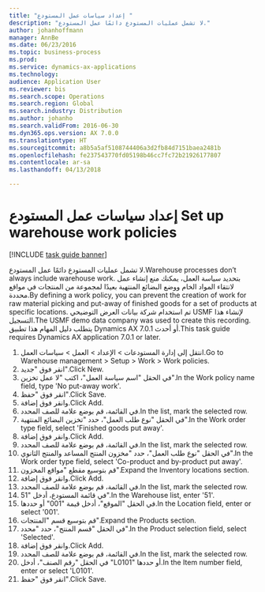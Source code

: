 ```yaml
--- 
title: "إعداد سياسات عمل المستودع "
description: "لا تشمل عمليات المستودع دائمًا عمل المستودع."
author: johanhoffmann
manager: AnnBe
ms.date: 06/23/2016
ms.topic: business-process
ms.prod: 
ms.service: dynamics-ax-applications
ms.technology: 
audience: Application User
ms.reviewer: bis
ms.search.scope: Operations
ms.search.region: Global
ms.search.industry: Distribution
ms.author: johanho
ms.search.validFrom: 2016-06-30
ms.dyn365.ops.version: AX 7.0.0
ms.translationtype: HT
ms.sourcegitcommit: a8b5a5af5108744406a3d2fb84d7151baea2481b
ms.openlocfilehash: fe237543770fd05198b46cc7fc72b21926177807
ms.contentlocale: ar-sa
ms.lasthandoff: 04/13/2018

---
```

# <a name="set-up-warehouse-work-policies"></a><span data-ttu-id="59486-103">إعداد سياسات عمل المستودع </span><span class="sxs-lookup"><span data-stu-id="59486-103">Set up warehouse work policies</span></span> 

[!INCLUDE [task guide banner](../../includes/task-guide-banner.md)]

<span data-ttu-id="59486-104">لا تشمل عمليات المستودع دائمًا عمل المستودع.</span><span class="sxs-lookup"><span data-stu-id="59486-104">Warehouse processes don’t always include warehouse work.</span></span> <span data-ttu-id="59486-105">بتحديد سياسة العمل، يمكنك منع إنشاء عمل لانتقاء المواد الخام ووضع البضائع المنتهية بعيدًا لمجموعة من المنتجات في مواقع محددة.</span><span class="sxs-lookup"><span data-stu-id="59486-105">By defining a work policy, you can prevent the creation of work for raw material picking and put-away of finished goods for a set of products at specific locations.</span></span> <span data-ttu-id="59486-106">تم استخدام شركة بيانات العرض التوضيحي USMF لإنشاء هذا التسجيل.</span><span class="sxs-lookup"><span data-stu-id="59486-106">The USMF demo data company was used to create this recording.</span></span> <span data-ttu-id="59486-107">يتطلب دليل المهام هذا تطبيق Dynamics AX 7.0.1 أو أحدث.</span><span class="sxs-lookup"><span data-stu-id="59486-107">This task guide requires Dynamics AX application 7.0.1 or later.</span></span>

1. <span data-ttu-id="59486-108">انتقل إلى إدارة المستودعات > الإعداد > العمل > سياسات العمل.</span><span class="sxs-lookup"><span data-stu-id="59486-108">Go to Warehouse management > Setup > Work > Work policies.</span></span>
2. <span data-ttu-id="59486-109">انقر فوق "جديد".</span><span class="sxs-lookup"><span data-stu-id="59486-109">Click New.</span></span>
3. <span data-ttu-id="59486-110">في الحقل "اسم سياسة العمل"، اكتب "لا عمل تخزين".</span><span class="sxs-lookup"><span data-stu-id="59486-110">In the Work policy name field, type 'No put-away work'.</span></span>
4. <span data-ttu-id="59486-111">انقر فوق "حفظ".</span><span class="sxs-lookup"><span data-stu-id="59486-111">Click Save.</span></span>
5. <span data-ttu-id="59486-112">وانقر فوق إضافة.</span><span class="sxs-lookup"><span data-stu-id="59486-112">Click Add.</span></span>
6. <span data-ttu-id="59486-113">في القائمة، قم بوضع علامة للصف المحدد.</span><span class="sxs-lookup"><span data-stu-id="59486-113">In the list, mark the selected row.</span></span>
7. <span data-ttu-id="59486-114">في الحقل "نوع طلب العمل"، حدد "تخزين البضائع المنتهية".</span><span class="sxs-lookup"><span data-stu-id="59486-114">In the Work order type field, select 'Finished goods put away'.</span></span>
8. <span data-ttu-id="59486-115">وانقر فوق إضافة.</span><span class="sxs-lookup"><span data-stu-id="59486-115">Click Add.</span></span>
9. <span data-ttu-id="59486-116">في القائمة، قم بوضع علامة للصف المحدد.</span><span class="sxs-lookup"><span data-stu-id="59486-116">In the list, mark the selected row.</span></span>
10. <span data-ttu-id="59486-117">في الحقل "نوع طلب العمل"، حدد "مخزون المنتج المساعد والمنتج الثانوي".</span><span class="sxs-lookup"><span data-stu-id="59486-117">In the Work order type field, select 'Co-product and by-product put away'.</span></span>
11. <span data-ttu-id="59486-118">قم بتوسيع مقطع "مواقع المخزون".</span><span class="sxs-lookup"><span data-stu-id="59486-118">Expand the Inventory locations section.</span></span>
12. <span data-ttu-id="59486-119">وانقر فوق إضافة.</span><span class="sxs-lookup"><span data-stu-id="59486-119">Click Add.</span></span>
13. <span data-ttu-id="59486-120">في القائمة، قم بوضع علامة للصف المحدد.</span><span class="sxs-lookup"><span data-stu-id="59486-120">In the list, mark the selected row.</span></span>
14. <span data-ttu-id="59486-121">في قائمة المستودع، أدخل "51".</span><span class="sxs-lookup"><span data-stu-id="59486-121">In the Warehouse list, enter '51'.</span></span>
15. <span data-ttu-id="59486-122">في الحقل "الموقع"، أدخل قيمة "001" أو حددها.</span><span class="sxs-lookup"><span data-stu-id="59486-122">In the Location field, enter or select '001'.</span></span>
16. <span data-ttu-id="59486-123">قم بتوسيع قسم "المنتجات".</span><span class="sxs-lookup"><span data-stu-id="59486-123">Expand the Products section.</span></span>
17. <span data-ttu-id="59486-124">في الحقل "‏‫قسم المنتج‬"، حدد "محدد".</span><span class="sxs-lookup"><span data-stu-id="59486-124">In the Product selection field, select 'Selected'.</span></span>
18. <span data-ttu-id="59486-125">وانقر فوق إضافة.</span><span class="sxs-lookup"><span data-stu-id="59486-125">Click Add.</span></span>
19. <span data-ttu-id="59486-126">في القائمة، قم بوضع علامة للصف المحدد.</span><span class="sxs-lookup"><span data-stu-id="59486-126">In the list, mark the selected row.</span></span>
20. <span data-ttu-id="59486-127">في الحقل "رقم الصنف"، أدخل "L0101" أو حددها.</span><span class="sxs-lookup"><span data-stu-id="59486-127">In the Item number field, enter or select 'L0101'.</span></span>
21. <span data-ttu-id="59486-128">انقر فوق "حفظ".</span><span class="sxs-lookup"><span data-stu-id="59486-128">Click Save.</span></span>


